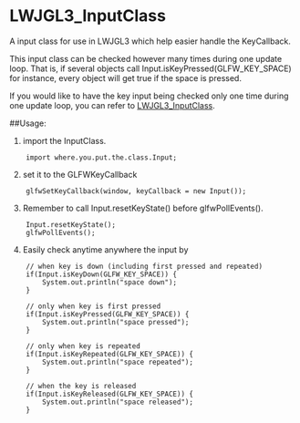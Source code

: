 # LWJGL3_InputClass
A input class for use in LWJGL3 which help easier handle the KeyCallback.

This input class can be checked however many times during one update loop. That is, if several objects call Input.isKeyPressed(GLFW_KEY_SPACE) for instance, every object will get true if the space is pressed.

If you would like to have the key input being checked only one time during one update loop, you can refer to [LWJGL3_InputClass](https://github.com/yichen0831/LWJGL3_InputClass).

##Usage:

1. import the InputClass.
```
    import where.you.put.the.class.Input;
```

2. set it to the GLFWKeyCallback
```
    glfwSetKeyCallback(window, keyCallback = new Input());
```

3. Remember to call Input.resetKeyState() before glfwPollEvents().
```
    Input.resetKeyState();
    glfwPollEvents();
```

4. Easily check anytime anywhere the input by
```
    // when key is down (including first pressed and repeated)
    if(Input.isKeyDown(GLFW_KEY_SPACE)) {
        System.out.println("space down");
    }

    // only when key is first pressed
    if(Input.isKeyPressed(GLFW_KEY_SPACE)) {
        System.out.println("space pressed");
    }

    // only when key is repeated
    if(Input.isKeyRepeated(GLFW_KEY_SPACE)) {
        System.out.println("space repeated");
    }

    // when the key is released
    if(Input.isKeyReleased(GLFW_KEY_SPACE)) {
        System.out.println("space released");
    }
```
